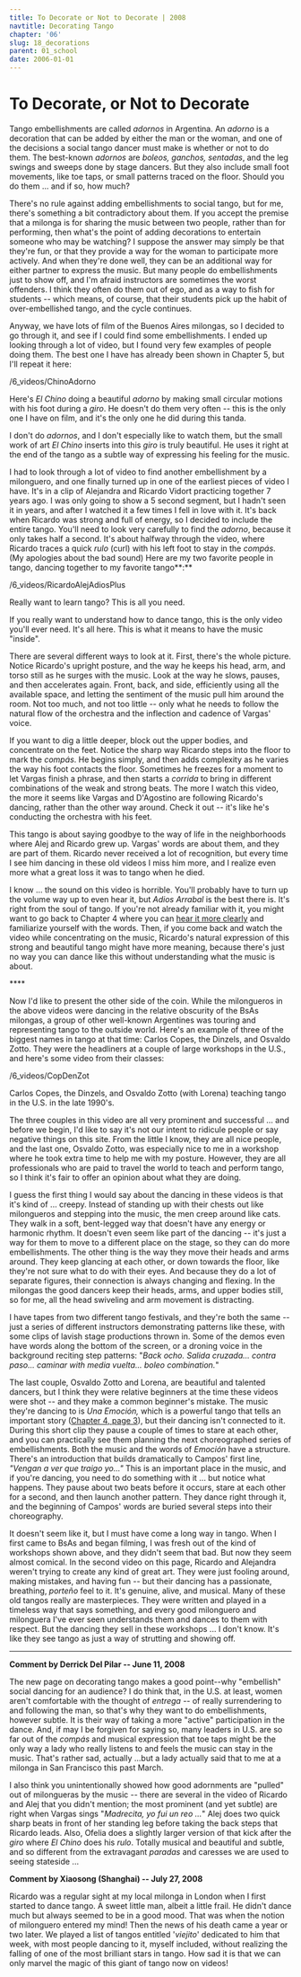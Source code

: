 ```yaml
---
title: To Decorate or Not to Decorate | 2008
navtitle: Decorating Tango
chapter: '06'
slug: 18_decorations
parent: 01_school
date: 2006-01-01
---
```


# To Decorate, or Not to Decorate

Tango embellishments are called _adornos_ in Argentina.
An _adorno_ is a decoration that can be added by either the man or the woman, and one of the decisions a social tango dancer must make is whether or not to do them.
The best-known _adornos_ are _boleos, ganchos, sentadas_, and the leg swings and sweeps done by stage dancers.
But they also include small foot movements, like toe taps, or small patterns traced on the floor.
Should you do them ... and if so, how much?

There's no rule against adding embellishments to social tango, but for me, there's something a bit contradictory about them.
If you accept the premise that a milonga is for sharing the music between two people, rather than for performing, then what's the point of adding decorations to entertain someone who may be watching?
I suppose the answer may simply be that they're fun, or that they provide a way for the woman to participate more actively.
And when they're done well, they can be an additional way for either partner to express the music.
But many people do embellishments just to show off, and I'm afraid instructors are sometimes the worst offenders.
I think they often do them out of ego, and as a way to fish for students -- which means, of course, that their students pick up the habit of over-embellished tango, and the cycle continues.

Anyway, we have lots of film of the Buenos Aires milongas, so I decided to go through it, and see if I could find some embellishments.
I ended up looking through a lot of video, but I found very few examples of people doing them.
The best one I have has already been shown in Chapter 5, but I'll repeat it here:

/6_videos/ChinoAdorno

Here's _El Chino_ doing a beautiful _adorno_ by making small circular motions with his foot during a _giro_.
He doesn't do them very often -- this is the only one I have on film, and it's the only one he did during this tanda.

I don't do _adornos_, and I don't especially like to watch them, but the small work of art _El Chino_ inserts into this _giro_ is truly beautiful.
He uses it right at the end of the tango as a subtle way of expressing his feeling for the music.

I had to look through a lot of video to find another embellishment by a milonguero, and one finally turned up in one of the earliest pieces of video I have.
It's in a clip of Alejandra and Ricardo Vidort practicing together 7 years ago.
I was only going to show a 5 second segment, but I hadn't seen it in years, and after I watched it a few times I fell in love with it.
It's back when Ricardo was strong and full of energy, so I decided to include the entire tango.
You'll need to look very carefully to find the _adorno_, because it only takes half a second.
It's about halfway through the video, where Ricardo traces a quick _rulo_ (curl) with his left foot to stay in the _compás_. (My apologies about the bad sound) Here are my two favorite people in tango, dancing together to my favorite tango**:**

/6_videos/RicardoAlejAdiosPlus

Really want to learn tango?  This is all you need.

If you really want to understand how to dance tango, this is the only video you'll ever need.
It's all here.
This is what it means to have the music "inside".

There are several different ways to look at it.
First, there's the whole picture.
Notice Ricardo's upright posture, and the way he keeps his head, arm, and torso still as he surges with the music.
Look at the way he slows, pauses, and then accelerates again.
Front, back, and side, efficiently using all the available space, and letting the sentiment of the music pull him around the room.
Not too much, and not too little -- only what he needs to follow the natural flow of the orchestra and the inflection and cadence of Vargas' voice.

If you want to dig a little deeper, block out the upper bodies, and concentrate on the feet.
Notice the sharp way Ricardo steps into the floor to mark the _compás_.
He begins simply, and then adds complexity as he varies the way his foot contacts the floor.
Sometimes he freezes for a moment to let Vargas finish a phrase, and then starts a _corrida_ to bring in different combinations of the weak and strong beats.
The more I watch this video, the more it seems like Vargas and D'Agostino are following Ricardo's dancing, rather than the other way around.
Check it out -- it's like he's conducting the orchestra with his feet.

This tango is about saying goodbye to the way of life in the neighborhoods where Alej and Ricardo grew up.
Vargas' words are about them, and they are part of them.
Ricardo never received a lot of recognition, but every time I see him dancing in these old videos I miss him more, and I realize even more what a great loss it was to tango when he died.

I know ... the sound on this video is horrible.
You'll probably have to turn up the volume way up to even hear it, but _Adios Arrabal_ is the best there is.
It's right from the soul of tango.
If you're not already familiar with it, you might want to go back to Chapter 4 where you can [hear it more clearly](/04/10_adiosarrabal)
and familiarize yourself with the words.
Then, if you come back and watch the video while concentrating on the music, Ricardo's natural expression of this strong and beautiful tango might have more meaning, because there's just no way you can dance like this without understanding what the music is about.

\*\*\*\*

Now I'd like to present the other side of the coin.
While the milongueros in the above videos were dancing in the relative obscurity of the BsAs milongas, a group of other well-known Argentines was touring and representing tango to the outside world.
Here's an example of three of the biggest names in tango at that time: Carlos Copes, the Dinzels, and Osvaldo Zotto.
They were the headliners at a couple of large workshops in the U.S., and here's some video from their classes:

/6_videos/CopDenZot

Carlos Copes, the Dinzels, and Osvaldo Zotto (with Lorena) teaching
tango in the U.S. in the late 1990's.

The three couples in this video are all very prominent and successful ... and before we begin, I'd like to say it's not our intent to ridicule people or say negative things on this site.
From the little I know, they are all nice people, and the last one, Osvaldo Zotto, was especially nice to me in a workshop where he took extra time to help me with my posture.
However, they are all professionals who are paid to travel the world to teach and perform tango, so I think it's fair to offer an opinion about what they are doing.

I guess the first thing I would say about the dancing in these videos is that it's kind of ... creepy.
Instead of standing up with their chests out like milongueros and stepping into the music, the men creep around like cats.
They walk in a soft, bent-legged way that doesn't have any energy or harmonic rhythm.
It doesn't even seem like part of the dancing -- it's just a way for them to move to a different place on the stage, so they can do more embellishments.
The other thing is the way they move their heads and arms around.
They keep glancing at each other, or down towards the floor, like they're not sure what to do with their eyes.
And because they do a lot of separate figures, their connection is always changing and flexing.
In the milongas the good dancers keep their heads, arms, and upper bodies still, so for me, all the head swiveling and arm movement is distracting.

I have tapes from two different tango festivals, and they're both the same -- just a series of different instructors demonstrating patterns like these, with some clips of lavish stage productions thrown in.
Some of the demos even have words along the bottom of the screen, or a droning voice in the background reciting step patterns:
"_Back ocho.
Salida cruzada... contra paso... caminar with media vuelta... boleo combination._"

The last couple, Osvaldo Zotto and Lorena, are beautiful and talented dancers, but I think they were relative beginners at the time these videos were shot -- and they make a common beginner's mistake.
The music they're dancing to is _Una Emoción,_ which is a powerful tango that tells an important story ([Chapter 4, page 3](/04/03_emocion)), but their dancing isn't connected to it.
During this short clip they pause a couple of times to stare at each other, and you can practically see them planning the next choreographed series of embellishments.
Both the music and the words of _Emoción_ have a structure.
There's an introduction that builds dramatically to Campos' first line, _"Vengan a ver que traigo yo..."_ This is an important place in the music, and if you're dancing, you need to do something with it ... but notice what happens.
They pause about two beats before it occurs, stare at each other for a second, and then launch another pattern.
They dance right through it, and the beginning of Campos' words are buried several steps into their choreography.

It doesn't seem like it, but I must have come a long way in tango.
When I first came to BsAs and began filming, I was fresh out of the kind of workshops shown above, and they didn't seem that bad.
But now they seem almost comical.
In the second video on this page, Ricardo and Alejandra weren't trying to create any kind of great art.
They were just fooling around, making mistakes, and having fun -- but their dancing has a passionate, breathing, _porteño_ feel to it.
It's genuine, alive, and musical.
Many of these old tangos really are masterpieces.
They were written and played in a timeless way that says something, and every good milonguero and milonguera I've ever seen understands them and dances to them with respect.
But the dancing they sell in these workshops ... I don't know.
It's like they see tango as just a way of strutting and showing off.

-----

**Comment by Derrick Del Pilar -- June 11, 2008**

The new page on decorating tango makes a good point--why "embellish" social dancing for an audience? I do think that, in the U.S.
at least, women aren't comfortable with the thought of _entrega_ -- of really surrendering to and following the man, so that's why they want to do embellishments, however subtle.
It is their way of taking a more "active" participation in the dance.
And, if may I be forgiven for saying so, many leaders in U.S.
are so far out of the _compás_ and musical expression that toe taps might be the only way a lady who really listens to and feels the music can stay in the music.
That's rather sad, actually ...but a lady actually said that to me at a milonga in San Francisco this past March.

I also think you unintentionally showed how good adornments are "pulled" out of milongueras by the music -- there are several in the video of Ricardo and Alej that you didn't mention; the most prominent (and yet subtle) are right when Vargas sings "_Madrecita, yo fui un reo ..._" Alej does two quick sharp beats in front of her standing leg before taking the back steps that Ricardo leads.
Also, Ofelia does a slightly larger version of that kick after the _giro_ where _El Chino_ does his _rulo_.
Totally musical and beautiful and subtle, and so different from the extravagant _paradas_ and caresses we are used to seeing stateside ...

**Comment by Xiaosong (Shanghai) -- July 27, 2008**

Ricardo was a regular sight at my local milonga in London when I first started to dance tango.
A sweet little man, albeit a little frail.
He didn't dance much but always seemed to be in a good mood.
That was when the notion of milonguero entered my mind! Then the news of his death came a year or two later.
We played a list of tangos entitled '_viejito_' dedicated to him that week, with most people dancing to it, myself included, without realizing the falling of one of the most brilliant stars in tango.
How sad it is that we can only marvel the magic of this giant of tango now on videos!